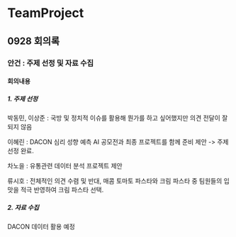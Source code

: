 # TeamProject
## 0928 회의록
### 안건 : 주제 선정 및 자료 수집
#### 회의내용
##### 1. 주제 선정 

박동민, 이상준 : 국방 및 정치적 이슈를 활용해 뭔가를 하고 싶어했지만 의견 전달이 잘 되지 않음 

이혜린 : DACON 심리 성향 예측 AI 공모전과 최종 프로젝트를 함께 준비 제안 -> 주제 선정 완료.

차노을 : 유통관련 데이터 분석 프로젝트 제안

류시호 : 전체적인 의견 수렴 및 반대, 매콤 토마토 파스타와 크림 파스타 중 팀원들의 입맛을 적극 반영하여 크림 파스타 선택. 



##### 2. 자료 수집
DACON 데이터 활용 예정







